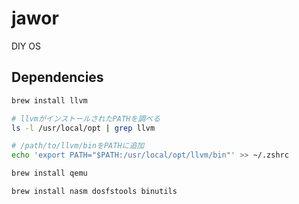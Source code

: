 # jawor
DIY OS
## Dependencies
```sh
brew install llvm

# llvmがインストールされたPATHを調べる
ls -l /usr/local/opt | grep llvm

# /path/to/llvm/binをPATHに追加
echo 'export PATH="$PATH:/usr/local/opt/llvm/bin"' >> ~/.zshrc

brew install qemu

brew install nasm dosfstools binutils
```
